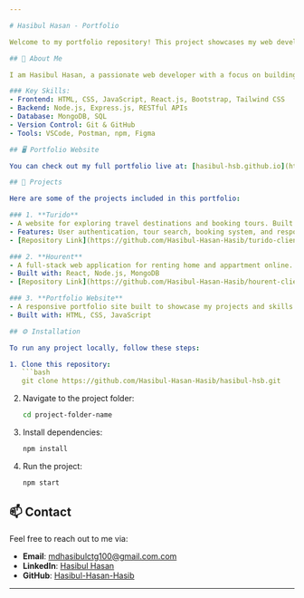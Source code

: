 ```yaml
---

# Hasibul Hasan - Portfolio

Welcome to my portfolio repository! This project showcases my web development journey, skills, and projects that I have worked on. It includes a collection of my personal and professional work in various technologies, demonstrating my experience in creating scalable and efficient solutions.

## 🚀 About Me

I am Hasibul Hasan, a passionate web developer with a focus on building modern, responsive, and interactive websites and applications. I have experience working with the MERN stack (MongoDB, Express.js, React, Node.js) and a variety of other technologies. My portfolio represents my dedication to continuous learning and the craft of web development.

### Key Skills:
- Frontend: HTML, CSS, JavaScript, React.js, Bootstrap, Tailwind CSS
- Backend: Node.js, Express.js, RESTful APIs
- Database: MongoDB, SQL
- Version Control: Git & GitHub
- Tools: VSCode, Postman, npm, Figma

## 🖥️ Portfolio Website

You can check out my full portfolio live at: [hasibul-hsb.github.io](https://hasibul-hsb.netlify.app/) (Link to your portfolio if you have it deployed).

## 💼 Projects

Here are some of the projects included in this portfolio:

### 1. **Turido**  
- A website for exploring travel destinations and booking tours. Built with the MERN stack.
- Features: User authentication, tour search, booking system, and responsive design.
- [Repository Link](https://github.com/Hasibul-Hasan-Hasib/turido-client) (Optional)

### 2. **Hourent**  
- A full-stack web application for renting home and appartment online.
- Built with: React, Node.js, MongoDB
- [Repository Link](https://github.com/Hasibul-Hasan-Hasib/hourent-client) (Optional)

### 3. **Portfolio Website**  
- A responsive portfolio site built to showcase my projects and skills.
- Built with: HTML, CSS, JavaScript

## ⚙️ Installation

To run any project locally, follow these steps:

1. Clone this repository:
   ```bash
   git clone https://github.com/Hasibul-Hasan-Hasib/hasibul-hsb.git
   ```
2. Navigate to the project folder:
   ```bash
   cd project-folder-name
   ```
3. Install dependencies:
   ```bash
   npm install
   ```
4. Run the project:
   ```bash
   npm start
   ```

## 📫 Contact

Feel free to reach out to me via:

- **Email**: mdhasibulctg100@gmail.com.com
- **LinkedIn**: [Hasibul Hasan](https://www.linkedin.com/in/md-hasibul-hasan-hasib/)
- **GitHub**: [Hasibul-Hasan-Hasib](https://github.com/Hasibul-Hasan-Hasib)

---
```

